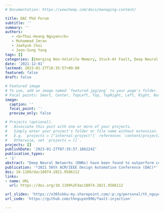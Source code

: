 ```yaml
---
# Documentation: https://wowchemy.com/docs/managing-content/

title: DAC Phd Forum
subtitle: ''
summary: ''
authors: 
   - <b>Thai-Hoang Nguyen</b>
   - Muhammad Imran
   - Jaehyuk Choi
   - Joon-Sung Yang
tags: []
categories: [Emerging Non-Volatile Memory, Stuck-At Fault, Deep Neural Network]
date: '2021-12-01'
lastmod: 2023-01-27T16:35:57+09:00
featured: false
draft: false

# Featured image
# To use, add an image named `featured.jpg/png` to your page's folder.
# Focal points: Smart, Center, TopLeft, Top, TopRight, Left, Right, BottomLeft, Bottom, BottomRight.
image:
  caption: ''
  focal_point: ''
  preview_only: false

# Projects (optional).
#   Associate this post with one or more of your projects.
#   Simply enter your project's folder or file name without extension.
#   E.g. `projects = ["internal-project"]` references `content/project/deep-learning/index.md`.
#   Otherwise, set `projects = []`.
projects: []
publishDate: '2023-01-27T07:35:57.186224Z'
publication_types:
- '1'
abstract: "Deep Neural Networks (DNNs) have been found to outperform conventional programming approaches in several applications such as computer vision and natural language processing. Efficient hardware architectures for deploying DNNs on edge devices have been actively studied. Emerging memory technologies with their better scalability, non-volatility, and good read performance are ideal candidates for DNNs which are trained once and deployed over many devices. Emerging memories have also been used in DNNs accelerators for efficient computations of dot-product. However, due to immature manufacturing and limited cell endurance, emerging resistive memories often result in reliability issues like stuck-at faults, which reduce the chip yield and pose a challenge to the accuracy of DNNs. Depending on the state, stuck-at faults may or may not cause error. Fault-tolerance of DNNs can be enhanced by reducing the impact of errors resulting from the stuck-at faults. In this work, we introduce simple and light-weight Intra-block Address remapping and weight encoding techniques to improve the fault-tolerance for DNNs. The proposed schemes effectively work at the network deployment time while preserving the network organization and the original values of the parameters. Experimental results on state-of-the-art DNN models indicate that, with a small storage overhead of just 0.98%, the proposed techniques achieve up to 300× stuck-at faults tolerance capability on Cifar10 dataset and 125× on Imagenet datatset, compared to the baseline DNNs without any fault-tolerance method. By integrating with the existing schemes, the proposed schemes can further enhance the fault resilience of DNNs." 
publication: '*2021 58th ACM/IEEE Design Automation Conference (DAC)*'
doi: 10.1109/dac18074.2021.9586112
links:
- name: URL
  url: https://doi.org/10.1109%2Fdac18074.2021.9586112

url_slides: 'https://o365skku-my.sharepoint.com/:p:/g/personal/th_nguyen_o365_skku_edu/EewoKvVgNGBBnHw4SYTsNHUB0TEO7S7Xkq1Wrr6I3Amqvw?e=Wl1g2C'
url_code: 'https://github.com/thnguyen996/fault-injection'

---
```

